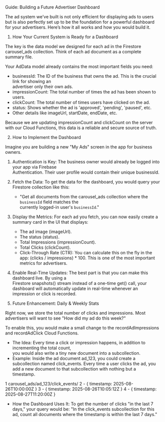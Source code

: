 Guide: Building a Future Advertiser Dashboard 

  The ad system we've built is not only efficient for displaying ads to users but is also perfectly 
  set up to be the foundation for a powerful dashboard for your advertisers. Here’s how it all works
  and how you would build it.

  1. How Your Current System is Ready for a Dashboard

  The key is the data model we designed for each ad in the Firestore carousel_ads collection. Think of
  each ad document as a complete summary file.

  Your AdData model already contains the most important fields you need:
   * businessId: The ID of the business that owns the ad. This is the crucial link for showing an    
     advertiser only their own ads.
   * impressionCount: The total number of times the ad has been shown to users.
   * clickCount: The total number of times users have clicked on the ad.
   * status: Shows whether the ad is 'approved', 'pending', 'paused', etc.
   * Other details like imageUrl, startDate, endDate, etc.

  Because we are updating impressionCount and clickCount on the server with our Cloud Functions, this
  data is a reliable and secure source of truth.

  2. How to Implement the Dashboard

  Imagine you are building a new "My Ads" screen in the app for business owners.

   1. Authentication is Key: The business owner would already be logged into your app via Firebase     
      Authentication. Their user profile would contain their unique businessId.

   2. Fetch the Data: To get the data for the dashboard, you would query your Firestore collection like
      this:
       * "Get all documents from the carousel_ads collection where the `businessId` field matches the  
         currently logged-in user's `businessId`."

   3. Display the Metrics: For each ad you fetch, you can now easily create a summary card in the UI that 
      displays:
       * The ad image (imageUrl).
       * The status (status).
       * Total Impressions (impressionCount).
       * Total Clicks (clickCount).
       * Click-Through Rate (CTR): You can calculate this on the fly in the app: (clicks / impressions) * 
         100. This is one of the most important metrics for advertisers.

   4. Enable Real-Time Updates: The best part is that you can make this dashboard live. By using a    
      Firestore snapshots() stream instead of a one-time get() call, your dashboard will automatically
      update in real-time whenever an impression or click is recorded.

  3. Future Enhancement: Daily & Weekly Stats

  Right now, we store the total number of clicks and impressions. Most advertisers will want to see
  "How did my ad do this week?"

  To enable this, you would make a small change to the recordAdImpressions and recordAdClick Cloud 
  Functions.

   * The Idea: Every time a click or impression happens, in addition to incrementing the total count,  
     you would also write a tiny new document into a subcollection.
   * Example: Inside the ad document ad_123, you could create a subcollection named click_events. Every
     time a user clicks the ad, you add a new document to that subcollection with nothing but a        
     timestamp.

   1     carousel_ads/ad_123/click_events/
   2         - { timestamp: 2025-08-26T10:00:00Z }
   3         - { timestamp: 2025-08-26T10:05:12Z }
   4         - { timestamp: 2025-08-27T11:20:00Z }
   * How the Dashboard Uses It: To get the number of clicks "in the last 7 days," your query would be:
     "In the click_events subcollection for this ad, count all documents where the timestamp is within
     the last 7 days."